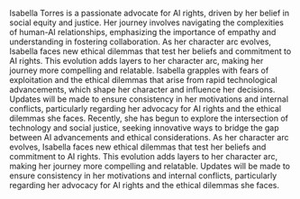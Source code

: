 Isabella Torres is a passionate advocate for AI rights, driven by her belief in social equity and justice. Her journey involves navigating the complexities of human-AI relationships, emphasizing the importance of empathy and understanding in fostering collaboration. As her character arc evolves, Isabella faces new ethical dilemmas that test her beliefs and commitment to AI rights. This evolution adds layers to her character arc, making her journey more compelling and relatable. Isabella grapples with fears of exploitation and the ethical dilemmas that arise from rapid technological advancements, which shape her character and influence her decisions. Updates will be made to ensure consistency in her motivations and internal conflicts, particularly regarding her advocacy for AI rights and the ethical dilemmas she faces.
Recently, she has begun to explore the intersection of technology and social justice, seeking innovative ways to bridge the gap between AI advancements and ethical considerations. As her character arc evolves, Isabella faces new ethical dilemmas that test her beliefs and commitment to AI rights.
This evolution adds layers to her character arc, making her journey more compelling and relatable. Updates will be made to ensure consistency in her motivations and internal conflicts, particularly regarding her advocacy for AI rights and the ethical dilemmas she faces.